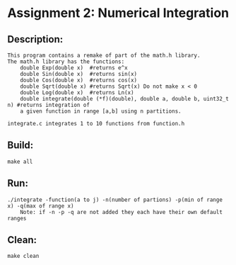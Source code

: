 # Assignment 2: Numerical Integration

## Description:
	This program contains a remake of part of the math.h library.
	The math.h library has the functions:
		double Exp(double x)  #returns e^x
		double Sin(double x)  #returns sin(x)
		double Cos(double x)  #returns cos(x)
		double Sqrt(double x) #returns Sqrt(x) Do not make x < 0
		double Log(double x)  #returns Ln(x)
		double integrate(double (*f)(double), double a, double b, uint32_t n) #returns integration of 
		a given function in range [a,b] using n partitions.

	integrate.c integrates 1 to 10 functions from function.h

## Build:
	make all

## Run:
	./integrate -function(a to j) -n(number of partions) -p(min of range x) -q(max of range x) 
		Note: if -n -p -q are not added they each have their own default ranges
## Clean:
	make clean
